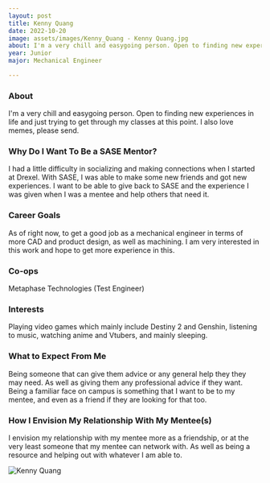 ```yaml
---
layout: post
title: Kenny Quang 
date: 2022-10-20
image: assets/images/Kenny_Quang - Kenny Quang.jpg
about: I'm a very chill and easygoing person. Open to finding new experiences in life and just trying to get through my classes at this point. I also love memes, please send.
year: Junior
major: Mechanical Engineer 

---
```


### About

I'm a very chill and easygoing person. Open to finding new experiences in life and just trying to get through my classes at this point. I also love memes, please send.

### Why Do I Want To Be a SASE Mentor?

I had a little difficulty in socializing and making connections when I started at Drexel. With SASE, I was able to make some new friends and got new experiences. I want to be able to give back to SASE and the experience I was given when I was a mentee and help others that need it.

### Career Goals

As of right now, to get a good job as a mechanical engineer in terms of more CAD and product design, as well as machining. I am very interested in this work and hope to get more experience in this.

### Co-ops

Metaphase Technologies (Test Engineer) 

### Interests

Playing video games which mainly include Destiny 2 and Genshin, listening to music, watching anime and Vtubers, and mainly sleeping.

### What to Expect From Me

Being someone that can give them advice or any general help they they may need. As well as giving them any professional advice if they want. Being a familiar face on campus  is something that I want to be to my mentee, and even as a friend if they are looking for that too.

### How I Envision My Relationship With My Mentee(s) 

I envision my relationship with my mentee more as a friendship, or at the very least someone that my mentee can network with. As well as being a resource and helping out with whatever I am able to. 

<div class="text-center my-5">
    <img src="https://sase-drexel.github.io/mentorship-2021/assets/images/Kenny_Quang - Kenny Quang.jpg" alt="Kenny Quang" class="rounded post-img" />
</div>
